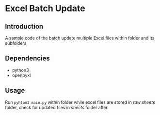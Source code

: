 # Excel Batch Update

## Introduction
A sample code of the batch update multiple Excel files within folder and its subfolders.

## Dependencies
- python3
- openpyxl

## Usage
Run `pyhton3 main.py` within folder while excel files are stored in *raw sheets* folder, check for updated files in *sheets* folder after.
